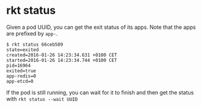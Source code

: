 # rkt status

Given a pod UUID, you can get the exit status of its apps.
Note that the apps are prefixed by `app-`.

```
$ rkt status 66ceb509
state=exited
created=2016-01-26 14:23:34.631 +0100 CET
started=2016-01-26 14:23:34.744 +0100 CET
pid=16964
exited=true
app-redis=0
app-etcd=0
```

If the pod is still running, you can wait for it to finish and then get the status with `rkt status --wait UUID`
